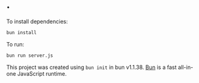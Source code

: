 # .

To install dependencies:

```bash
bun install
```

To run:

```bash
bun run server.js
```

This project was created using `bun init` in bun v1.1.38. [Bun](https://bun.sh) is a fast all-in-one JavaScript runtime.

